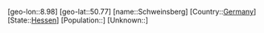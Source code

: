 ﻿---
location: [50.77,8.98]
type: City
tags:
- geo/City


SpocWebEntityId: 34109
isDeleted: false
confidential: public

---
[geo-lon::8.98]
[geo-lat::50.77]
[name::Schweinsberg]
[Country::[Germany](geo/Continent/Europe/Germany.md)]
[State::[Hessen](geo/Continent/Europe/Germany/Hessen.md)]
[Population::]
[Unknown::]

